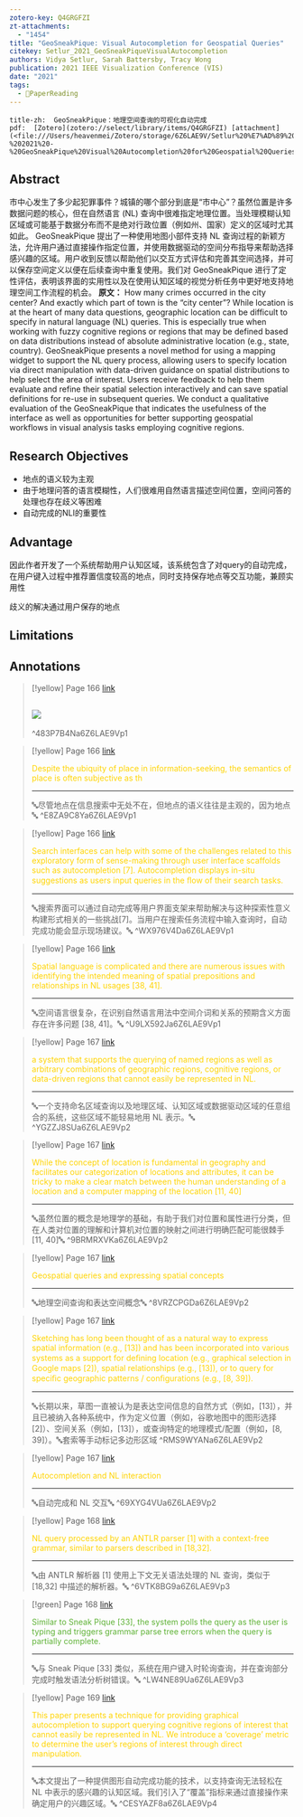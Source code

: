 ```yaml
---
zotero-key: Q4GRGFZI
zt-attachments:
  - "1454"
title: "GeoSneakPique: Visual Autocompletion for Geospatial Queries"
citekey: Setlur_2021_GeoSneakPiqueVisualAutocompletion
authors: Vidya Setlur, Sarah Battersby, Tracy Wong
publication: 2021 IEEE Visualization Conference (VIS)
date: "2021"
tags:
  - 📖PaperReading
---
```

```ad-info
title-zh:  GeoSneakPique：地理空间查询的可视化自动完成
pdf:  [Zotero](zotero://select/library/items/Q4GRGFZI) [attachment](<file:///Users/heavenmei/Zotero/storage/6Z6LAE9V/Setlur%20%E7%AD%89%20-%202021%20-%20GeoSneakPique%20Visual%20Autocompletion%20for%20Geospatial%20Queries.pdf>)
```

## Abstract
 市中心发生了多少起犯罪事件？城镇的哪个部分到底是“市中心”？虽然位置是许多数据问题的核心，但在自然语言 (NL) 查询中很难指定地理位置。当处理模糊认知区域或可能基于数据分布而不是绝对行政位置（例如州、国家）定义的区域时尤其如此。 GeoSneakPique 提出了一种使用地图小部件支持 NL 查询过程的新颖方法，允许用户通过直接操作指定位置，并使用数据驱动的空间分布指导来帮助选择感兴趣的区域。用户收到反馈以帮助他们以交互方式评估和完善其空间选择，并可以保存空间定义以便在后续查询中重复使用。我们对 GeoSneakPique 进行了定性评估，表明该界面的实用性以及在使用认知区域的视觉分析任务中更好地支持地理空间工作流程的机会。
**原文：**
How many crimes occurred in the city center? And exactly which part of town is the “city center”? While location is at the heart of many data questions, geographic location can be difficult to specify in natural language (NL) queries. This is especially true when working with fuzzy cognitive regions or regions that may be defined based on data distributions instead of absolute administrative location (e.g., state, country). GeoSneakPique presents a novel method for using a mapping widget to support the NL query process, allowing users to specify location via direct manipulation with data-driven guidance on spatial distributions to help select the area of interest. Users receive feedback to help them evaluate and refine their spatial selection interactively and can save spatial definitions for re-use in subsequent queries. We conduct a qualitative evaluation of the GeoSneakPique that indicates the usefulness of the interface as well as opportunities for better supporting geospatial workflows in visual analysis tasks employing cognitive regions.

## Research Objectives
- 地点的语义较为主观
- 由于地理问答的语言模糊性，人们很难用自然语言描述空间位置，空间问答的处理也存在歧义等困难
- 自动完成的NLI的重要性


## Advantage
因此作者开发了一个系统帮助用户认知区域，该系统包含了对query的自动完成，在用户键入过程中推荐置信度较高的地点，同时支持保存地点等交互功能，兼顾实用性

歧义的解决通过用户保存的地点

## Limitations


## Annotations


> [!yellow] Page 166 [link](zotero://open-pdf/library/items/6Z6LAE9V?page=1&annotation=483P7B4N)
> 
> ![](notes/assets/483P7B4N.png)
> ---
> ^483P7B4Na6Z6LAE9Vp1



> [!yellow] Page 166 [link](zotero://open-pdf/library/items/6Z6LAE9V?page=1&annotation=E8ZA9C8Y)
> <p style="color: #ffd400;">Despite the ubiquity of place in information-seeking, the semantics of place is often subjective as th</p>
> 
> 
> ---
> 🔤尽管地点在信息搜索中无处不在，但地点的语义往往是主观的，因为地点🔤
> ^E8ZA9C8Ya6Z6LAE9Vp1



> [!yellow] Page 166 [link](zotero://open-pdf/library/items/6Z6LAE9V?page=1&annotation=WX976V4D)
> <p style="color: #ffd400;">Search interfaces can help with some of the challenges related to this exploratory form of sense-making through user interface scaffolds such as autocompletion [7]. Autocompletion displays in-situ suggestions as users input queries in the ﬂow of their search tasks.</p>
> 
> 
> ---
> 🔤搜索界面可以通过自动完成等用户界面支架来帮助解决与这种探索性意义构建形式相关的一些挑战[7]。当用户在搜索任务流程中输入查询时，自动完成功能会显示现场建议。🔤
> ^WX976V4Da6Z6LAE9Vp1





> [!yellow] Page 166 [link](zotero://open-pdf/library/items/6Z6LAE9V?page=1&annotation=U9LX592J)
> <p style="color: #ffd400;">Spatial language is complicated and there are numerous issues with identifying the intended meaning of spatial prepositions and relationships in NL usages [38, 41].</p>
> 
> 
> ---
> 🔤空间语言很复杂，在识别自然语言用法中空间介词和关系的预期含义方面存在许多问题 [38, 41]。🔤
> ^U9LX592Ja6Z6LAE9Vp1



> [!yellow] Page 167 [link](zotero://open-pdf/library/items/6Z6LAE9V?page=2&annotation=YGZZJ8SU)
> <p style="color: #ffd400;">a system that supports the querying of named regions as well as arbitrary combinations of geographic regions, cognitive regions, or data-driven regions that cannot easily be represented in NL.</p>
> 
> 
> ---
> 🔤一个支持命名区域查询以及地理区域、认知区域或数据驱动区域的任意组合的系统，这些区域不能轻易地用 NL 表示。🔤
> ^YGZZJ8SUa6Z6LAE9Vp2



> [!yellow] Page 167 [link](zotero://open-pdf/library/items/6Z6LAE9V?page=2&annotation=9BRMRXVK)
> <p style="color: #ffd400;">While the concept of location is fundamental in geography and facilitates our categorization of locations and attributes, it can be tricky to make a clear match between the human understanding of a location and a computer mapping of the location [11, 40]</p>
> 
> 
> ---
> 🔤虽然位置的概念是地理学的基础，有助于我们对位置和属性进行分类，但在人类对位置的理解和计算机对位置的映射之间进行明确匹配可能很棘手 [11, 40]🔤
> ^9BRMRXVKa6Z6LAE9Vp2



> [!yellow] Page 167 [link](zotero://open-pdf/library/items/6Z6LAE9V?page=2&annotation=8VRZCPGD)
> <p style="color: #ffd400;">Geospatial queries and expressing spatial concepts</p>
> 
> 
> ---
> 🔤地理空间查询和表达空间概念🔤
> ^8VRZCPGDa6Z6LAE9Vp2



> [!yellow] Page 167 [link](zotero://open-pdf/library/items/6Z6LAE9V?page=2&annotation=RMS9WYAN)
> <p style="color: #ffd400;">Sketching has long been thought of as a natural way to express spatial information (e.g., [13]) and has been incorporated into various systems as a support for deﬁning location (e.g., graphical selection in Google maps [2]), spatial relationships (e.g., [13]), or to query for speciﬁc geographic patterns / conﬁgurations (e.g., [8, 39]).</p>
> 
> 
> ---
> 🔤长期以来，草图一直被认为是表达空间信息的自然方式（例如，[13]），并且已被纳入各种系统中，作为定义位置（例如，谷歌地图中的图形选择[2]）、空间关系（例如，[13]），或查询特定的地理模式/配置（例如，[8, 39]）。🔤套索等手动标记多边形区域
> ^RMS9WYANa6Z6LAE9Vp2



> [!yellow] Page 167 [link](zotero://open-pdf/library/items/6Z6LAE9V?page=2&annotation=69XYG4VU)
> <p style="color: #ffd400;">Autocompletion and NL interaction</p>
> 
> 
> ---
> 🔤自动完成和 NL 交互🔤
> ^69XYG4VUa6Z6LAE9Vp2



> [!yellow] Page 168 [link](zotero://open-pdf/library/items/6Z6LAE9V?page=3&annotation=6VTK8BG9)
> <p style="color: #ffd400;">NL query processed by an ANTLR parser [1] with a context-free grammar, similar to parsers described in [18,32].</p>
> 
> 
> ---
> 🔤由 ANTLR 解析器 [1] 使用上下文无关语法处理的 NL 查询，类似于 [18,32] 中描述的解析器。🔤
> ^6VTK8BG9a6Z6LAE9Vp3



> [!green] Page 168 [link](zotero://open-pdf/library/items/6Z6LAE9V?page=3&annotation=LW4NE89U)
> <p style="color: #5fb236;">Similar to Sneak Pique [33], the system polls the query as the user is typing and triggers grammar parse tree errors when the query is partially complete.</p>
> 
> 
> ---
> 🔤与 Sneak Pique [33] 类似，系统在用户键入时轮询查询，并在查询部分完成时触发语法分析树错误。🔤
> ^LW4NE89Ua6Z6LAE9Vp3



> [!yellow] Page 169 [link](zotero://open-pdf/library/items/6Z6LAE9V?page=4&annotation=CESYAZF8)
> <p style="color: #ffd400;">This paper presents a technique for providing graphical autocompletion to support querying cognitive regions of interest that cannot easily be represented in NL. We introduce a ‘coverage’ metric to determine the user’s regions of interest through direct manipulation.</p>
> 
> 
> ---
> 🔤本文提出了一种提供图形自动完成功能的技术，以支持查询无法轻松在 NL 中表示的感兴趣的认知区域。我们引入了“覆盖”指标来通过直接操作来确定用户的兴趣区域。🔤
> ^CESYAZF8a6Z6LAE9Vp4


